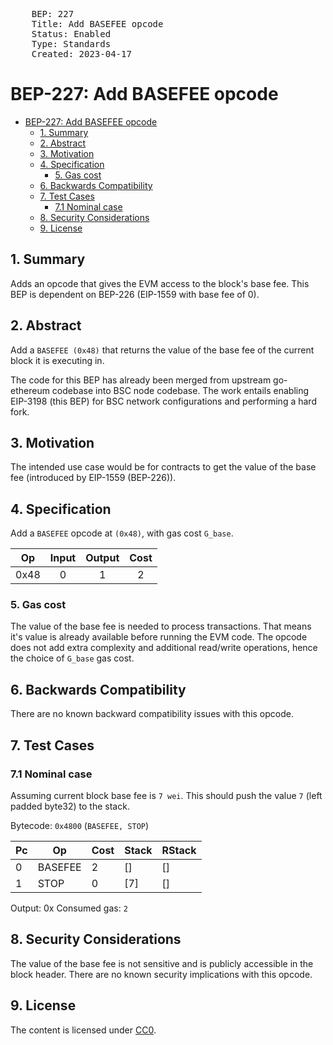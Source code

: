 <pre>
    BEP: 227
    Title: Add BASEFEE opcode
    Status: Enabled
    Type: Standards
    Created: 2023-04-17
</pre>



# BEP-227: Add BASEFEE opcode

- [BEP-227: Add BASEFEE opcode](#bep-227-add-basefee-opcode)
  - [1. Summary](#1-summary)
  - [2. Abstract](#2-abstract)
  - [3. Motivation](#3-motivation)
  - [4. Specification](#4-specification)
    - [5. Gas cost](#5-gas-cost)
  - [6. Backwards Compatibility](#6-backwards-compatibility)
  - [7. Test Cases](#7-test-cases)
    - [7.1 Nominal case](#71-nominal-case)
  - [8. Security Considerations](#8-security-considerations)
  - [9. License](#9-license)



## 1. Summary
Adds an opcode that gives the EVM access to the block's base fee. This BEP is dependent on BEP-226 (EIP-1559 with base fee of 0). 

## 2. Abstract

Add a `BASEFEE (0x48)` that returns the value of the base fee of the current block it is executing in.

The code for this BEP has already been merged from upstream go-ethereum codebase into BSC node codebase. The work entails enabling EIP-3198 (this BEP) for BSC network configurations and performing a hard fork.


## 3. Motivation
The intended use case would be for contracts to get the value of the base fee (introduced by EIP-1559 (BEP-226)).

## 4. Specification
Add a `BASEFEE` opcode at `(0x48)`, with gas cost `G_base`.

|  Op  	| Input 	| Output 	| Cost 	|
|:----:	|:-----:	|:------:	|:----:	|
| 0x48 	|   0   	|    1   	|   2  	|




### 5. Gas cost
The value of the base fee is needed to process transactions. That means it's value is already available before running the EVM code.
The opcode does not add extra complexity and additional read/write operations, hence the choice of `G_base` gas cost.

## 6. Backwards Compatibility
There are no known backward compatibility issues with this opcode.

## 7. Test Cases

### 7.1 Nominal case
Assuming current block base fee is `7 wei`.
This should push the value `7` (left padded byte32) to the stack.

Bytecode: `0x4800` (`BASEFEE, STOP`)

|  Pc   |      Op     | Cost |   Stack   |   RStack  |
|-------|-------------|------|-----------|-----------|
|    0  |    BASEFEE  |    2 |        [] |        [] |
|    1  |    STOP     |    0 |       [7] |        [] |

Output: 0x
Consumed gas: `2`

## 8. Security Considerations
The value of the base fee is not sensitive and is publicly accessible in the block header. There are no known security implications with this opcode.

## 9. License
The content is licensed under [CC0](https://creativecommons.org/publicdomain/zero/1.0/).

